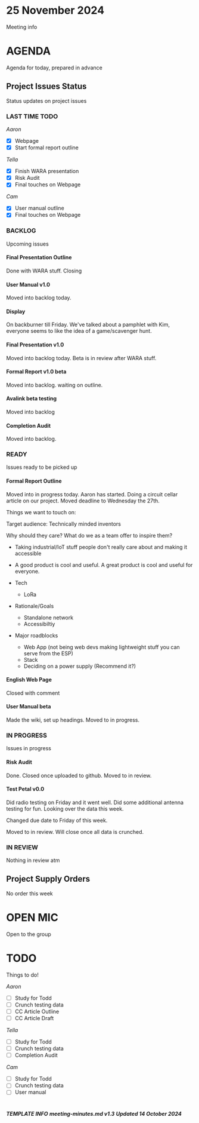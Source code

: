 # 25 November 2024

Meeting info

# AGENDA

Agenda for today, prepared in advance

## Project Issues Status

Status updates on project issues

### LAST TIME TODO

_Aaron_

- [x] Webpage
- [x] Start formal report outline

_Tella_

- [x] Finish WARA presentation
- [x] Risk Audit
- [x] Final touches on Webpage

_Cam_

- [x] User manual outline
- [x] Final touches on Webpage

### BACKLOG

Upcoming issues

#### Final Presentation Outline

Done with WARA stuff. Closing

#### User Manual v1.0

Moved into backlog today.

#### Display

On backburner till Friday.
We've talked about a pamphlet with Kim, everyone seems to like the idea of a game/scavenger hunt.

#### Final Presentation v1.0

Moved into backlog today. Beta is in review after WARA stuff.

#### Formal Report v1.0 beta

Moved into backlog. waiting on outline.

#### Avalink beta testing

Moved into backlog

#### Completion Audit

Moved into backlog. 

### READY

Issues ready to be picked up

#### Formal Report Outline

Moved into in progress today. Aaron has started. Doing a circuit cellar article on our project. Moved deadline to Wednesday the 27th.

Things we want to touch on:

Target audience: Technically minded inventors

Why should they care? What do we as a team offer to inspire them?

- Taking industrial/IoT stuff people don't really care about and making it accessible

- A good product is cool and useful. A great product is cool and useful for everyone.

- Tech
  - LoRa
- Rationale/Goals
  - Standalone network
  - Accessibiltiy
- Major roadblocks 
  - Web App (not being web devs making lightweight stuff you can serve from the ESP)
  - Stack
  - Deciding on a power supply (Recommend it?)

#### English Web Page

Closed with comment

#### User Manual beta

Made the wiki, set up headings. Moved to in progress.

### IN PROGRESS

Issues in progress

#### Risk Audit

Done. Closed once uploaded to github. Moved to in review.

#### Test Petal v0.0

Did radio testing on Friday and it went well. Did some additional antenna testing for fun. 
Looking over the data this week.

Changed due date to Friday of this week.

Moved to in review. Will close once all data is crunched.

### IN REVIEW

Nothing in review atm

## Project Supply Orders

No order this week

# OPEN MIC

Open to the group

# TODO

Things to do!

_Aaron_

- [ ] Study for Todd
- [ ] Crunch testing data
- [ ] CC Article Outline
- [ ] CC Article Draft

_Tella_

- [ ] Study for Todd
- [ ] Crunch testing data
- [ ] Completion Audit

_Cam_

- [ ] Study for Todd
- [ ] Crunch testing data
- [ ] User manual

# 

***TEMPLATE INFO***
***meeting-minutes.md v1.3***
***Updated 14 October 2024***
